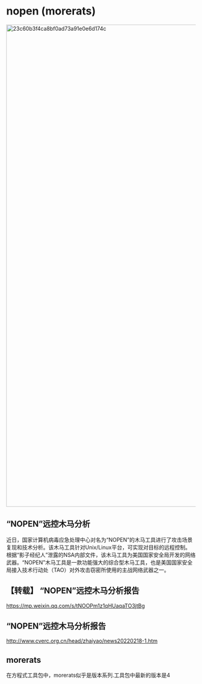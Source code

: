 # nopen (morerats)

<img width="1279" alt="23c60b3f4ca8bf0ad73a91e0e6d174c" src="https://user-images.githubusercontent.com/27001865/158942670-0df1d154-ca34-4b3d-961f-caa0ab62e000.png">

## “NOPEN”远控木马分析

近日，国家计算机病毒应急处理中心对名为“NOPEN”的木马工具进行了攻击场景复现和技术分析。该木马工具针对Unix/Linux平台，可实现对目标的远程控制。根据“影子经纪人”泄露的NSA内部文件，该木马工具为美国国家安全局开发的网络武器。“NOPEN”木马工具是一款功能强大的综合型木马工具，也是美国国家安全局接入技术行动处（TAO）对外攻击窃密所使用的主战网络武器之一。



## 【转载】 “NOPEN”远控木马分析报告

https://mp.weixin.qq.com/s/tNOOPm1z1qHUaqaTO3jtBg

## “NOPEN”远控木马分析报告

http://www.cverc.org.cn/head/zhaiyao/news20220218-1.htm

## morerats 

在方程式工具包中，morerats似乎是版本系列.工具包中最新的版本是4
